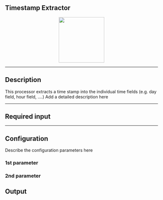 ## Timestamp Extractor

<p align="center"> 
    <img src="icon.png" width="150px;"/>
</p>

***

## Description

This processor extracts a time stamp into the individual time fields (e.g. day field, hour field, ....)
Add a detailed description here

***

## Required input


***

## Configuration

Describe the configuration parameters here

### 1st parameter


### 2nd parameter

## Output